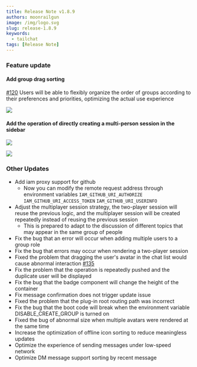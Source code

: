 ```yaml
---
title: Release Note v1.8.9
authors: moonrailgun
image: /img/logo.svg
slug: release-1.8.9
keywords:
  - tailchat
tags: [Release Note]
---
```


### Feature update

#### Add group drag sorting

[#120](https://github.com/msgbyte/tailchat/issues/120) Users will be able to flexibly organize the order of groups according to their preferences and priorities, optimizing the actual use experience

![](/img/blog/release-note/v1.8.9/1.gif)

#### Add the operation of directly creating a multi-person session in the sidebar

![](/img/blog/release-note/v1.8.9/2.png)

![](/img/blog/release-note/v1.8.9/3.png)

### Other Updates

- Add iam proxy support for github
  - Now you can modify the remote request address through environment variables `IAM_GITHUB_URI_AUTHORIZE` `IAM_GITHUB_URI_ACCESS_TOKEN` `IAM_GITHUB_URI_USERINFO`
- Adjust the multiplayer session strategy, the two-player session will reuse the previous logic, and the multiplayer session will be created repeatedly instead of reusing the previous session
  - This is prepared to adapt to the discussion of different topics that may appear in the same group of people
- Fix the bug that an error will occur when adding multiple users to a group role
- Fix the bug that errors may occur when rendering a two-player session
- Fixed the problem that dragging the user's avatar in the chat list would cause abnormal interaction [#135](https://github.com/msgbyte/tailchat/issues/135)
- Fix the problem that the operation is repeatedly pushed and the duplicate user will be displayed
- Fix the bug that the badge component will change the height of the container
- Fix message confirmation does not trigger update issue
- Fixed the problem that the plug-in root routing path was incorrect
- Fix the bug that the boot code will break when the environment variable DISABLE_CREATE_GROUP is turned on
- Fixed the bug of abnormal size when multiple avatars were rendered at the same time
- Increase the optimization of offline icon sorting to reduce meaningless updates
- Optimize the experience of sending messages under low-speed network
- Optimize DM message support sorting by recent message

